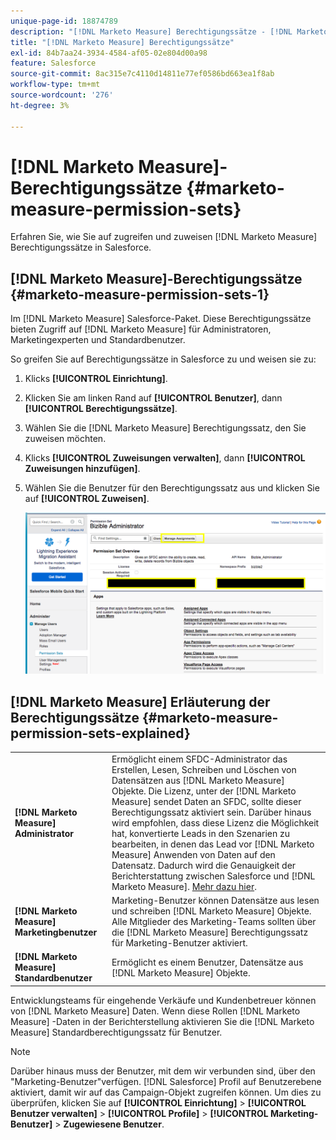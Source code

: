 ```yaml
---
unique-page-id: 18874789
description: "[!DNL Marketo Measure] Berechtigungssätze - [!DNL Marketo Measure] - Produktdokumentation"
title: "[!DNL Marketo Measure] Berechtigungssätze"
exl-id: 84b7aa24-3934-4584-af05-02e804d00a98
feature: Salesforce
source-git-commit: 8ac315e7c4110d14811e77ef0586bd663ea1f8ab
workflow-type: tm+mt
source-wordcount: '276'
ht-degree: 3%

---
```


# [!DNL Marketo Measure]-Berechtigungssätze {#marketo-measure-permission-sets}

Erfahren Sie, wie Sie auf zugreifen und zuweisen [!DNL Marketo Measure] Berechtigungssätze in Salesforce.

## [!DNL Marketo Measure]-Berechtigungssätze {#marketo-measure-permission-sets-1}

Im [!DNL Marketo Measure] Salesforce-Paket. Diese Berechtigungssätze bieten Zugriff auf [!DNL Marketo Measure] für Administratoren, Marketingexperten und Standardbenutzer.

So greifen Sie auf Berechtigungssätze in Salesforce zu und weisen sie zu:

1. Klicks **[!UICONTROL Einrichtung]**.
1. Klicken Sie am linken Rand auf **[!UICONTROL Benutzer]**, dann **[!UICONTROL Berechtigungssätze]**.
1. Wählen Sie die [!DNL Marketo Measure] Berechtigungssatz, den Sie zuweisen möchten.
1. Klicks **[!UICONTROL Zuweisungen verwalten]**, dann **[!UICONTROL Zuweisungen hinzufügen]**.
1. Wählen Sie die Benutzer für den Berechtigungssatz aus und klicken Sie auf **[!UICONTROL Zuweisen]**.

   ![](assets/1-5.png)

## [!DNL Marketo Measure] Erläuterung der Berechtigungssätze {#marketo-measure-permission-sets-explained}

<table> 
 <tbody> 
  <tr> 
   <td><span><strong>[!DNL Marketo Measure] Administrator</strong></span></td> 
   <td><span>Ermöglicht einem SFDC-Administrator das Erstellen, Lesen, Schreiben und Löschen von Datensätzen aus [!DNL Marketo Measure] Objekte. Die Lizenz, unter der [!DNL Marketo Measure] sendet Daten an SFDC, sollte dieser Berechtigungssatz aktiviert sein. Darüber hinaus wird empfohlen, dass diese Lizenz die Möglichkeit hat, konvertierte Leads in den Szenarien zu bearbeiten, in denen das Lead vor [!DNL Marketo Measure] Anwenden von Daten auf den Datensatz. Dadurch wird die Genauigkeit der Berichterstattung zwischen Salesforce und [!DNL Marketo Measure]. <a href="http://releasenotes.docs.salesforce.com/en-us/spring17/release-notes/rn_sales_leads_view_converted.htm">Mehr dazu hier</a>.</span></td> 
  </tr> 
  <tr> 
   <td><span><strong>[!DNL Marketo Measure] Marketingbenutzer</strong></span></td> 
   <td><span>Marketing-Benutzer können Datensätze aus lesen und schreiben [!DNL Marketo Measure] Objekte. Alle Mitglieder des Marketing-Teams sollten über die [!DNL Marketo Measure] Berechtigungssatz für Marketing-Benutzer aktiviert. <br></span></td> 
  </tr> 
  <tr> 
   <td><span><strong>[!DNL Marketo Measure] Standardbenutzer</strong></span></td> 
   <td><span>Ermöglicht es einem Benutzer, Datensätze aus [!DNL Marketo Measure] Objekte.</span></td> 
  </tr> 
 </tbody> 
</table>

Entwicklungsteams für eingehende Verkäufe und Kundenbetreuer können von [!DNL Marketo Measure] Daten. Wenn diese Rollen [!DNL Marketo Measure] -Daten in der Berichterstellung aktivieren Sie die [!DNL Marketo Measure] Standardberechtigungssatz für Benutzer.

>[!NOTE]
>
>Darüber hinaus muss der Benutzer, mit dem wir verbunden sind, über den &quot;Marketing-Benutzer&quot;verfügen. [!DNL Salesforce] Profil auf Benutzerebene aktiviert, damit wir auf das Campaign-Objekt zugreifen können. Um dies zu überprüfen, klicken Sie auf **[!UICONTROL Einrichtung]** > **[!UICONTROL Benutzer verwalten]** > **[!UICONTROL Profile]** > **[!UICONTROL Marketing-Benutzer]** > **Zugewiesene Benutzer**.
